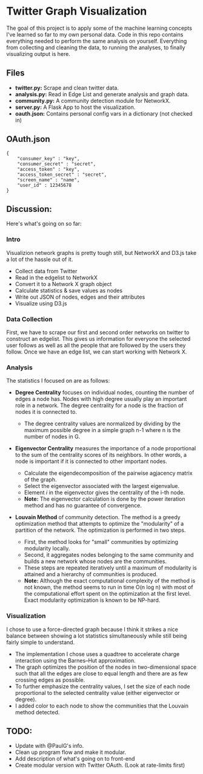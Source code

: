 Twitter Graph Visualization
===========================

The goal of this project is to apply some of the machine learning concepts I've learned so far to my own personal data. Code in this repo contains everything needed to perform the same analysis on yourself. Everything from collecting and cleaning the data, to running the analyses, to finally visualizing output is here.

Files
-----
*	**twitter.py:** Scrape and clean twitter data.
*	**analysis.py:** Read in Edge List and generate analysis and graph data.
*	**community.py:** A community detection module for NetworkX.
*	**server.py:** A Flask App to host the visualization.
*	**oauth.json:** Contains personal config vars in a dictionary (not checked in)

OAuth.json
----------

	{
		"consumer_key" : "key",
		"consumer_secret" : "secret",
		"access_token" : "key",
		"access_token_secret" : "secret",
		"screen_name" : "name",
		"user_id" : 12345678
	}

Discussion:
-----------
Here's what's going on so far:

### Intro
Visualizion network graphs is pretty tough still, but NetworkX and D3.js take a lot of the hassle out of it.

*	Collect data from Twitter
*	Read in the edgelist to NetworkX
*	Convert it to a Network X graph object
*	Calculate statistics & save values as nodes
*	Write out JSON of nodes, edges and their attributes
*	Visualize using D3.js

### Data Collection
First, we have to scrape our first and second order networks on twitter to construct an edgelist. This gives us information for everyone the selected user follows as well as all the people that are followed by the users they follow. Once we have an edge list, we can start working with Network X.

### Analysis
The statistics I focused on are as follows:
*	**Degree Centrality** focuses on individual nodes, counting the number of edges a node has. Nodes with high degree usually play an important role in a network. The degree centrality for a node is the fraction of nodes it is connected to.
	*	The degree centrality values are normalized by dividing by the maximum possible degree in a simple graph n-1 where n is the number of nodes in G.

*	**Eigenvector Centrality** measures the importance of a node proportional to the sum of the centrality scores of its neighbors. In other words, a node is important if it is connected to other important nodes.
	*	Calculate the eigendecomposition of the pairwise agjacency matrix of the graph.
	*	Select the eigenvector associated with the largest eigenvalue.
	*	Element *i* in the eigenvector gives the centrality of the i-th node.
	*	**Note:** The eigenvector calculation is done by the power iteration method and has no guarantee of convergence.

*	**Louvain Method** of community detection. The method is a greedy optimization method that attempts to optimize the "modularity" of a partition of the network. The optimization is performed in two steps. 
	*	First, the method looks for "small" communities by optimizing modularity locally. 
	*	Second, it aggregates nodes belonging to the same community and builds a new network whose nodes are the communities. 
	*	These steps are repeated iteratively until a maximum of modularity is attained and a hierarchy of communities is produced. 
	*	**Note:** Although the exact computational complexity of the method is not known, the method seems to run in time O(n log n) with most of the computational effort spent on the optimization at the first level. Exact modularity optimization is known to be NP-hard.

### Visualization
I chose to use a force-directed graph because I think it strikes a nice balance between showing a lot statistics simultaneously while still being fairly simple to understand.
*	The implementation I chose uses a quadtree to accelerate charge interaction using the Barnes–Hut approximation.
*	The graph optimizes the position of the nodes in two-dimensional space such that all the edges are close to equal length and there are as few crossing edges as possible.
*	To further emphasize the centrality values, I set the size of each node proportional to the selected centrality value (either eigenvector or degree).
*	I added color to each node to show the communities that the Louvain method detected.


TODO:
-----
*	Update with @PaulG's info.
*	Clean up program flow and make it modular.
*	Add description of what's going on to front-end
*	Create modular version with Twitter OAuth. (Look at rate-limits first)